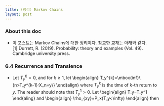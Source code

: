 ```yaml
---
title: (정리) Markov Chains 
layout: post
---
```


### About this doc
- 이 포스트는 Markov Chains에 대한 정리이다. 참교한 교재는 아래와 같다. <br/>
[1] Durrett, R. (2019). Probability: theory and examples (Vol. 49). Cambridge university press.

### 6.4 Recurrence and Transience 
- Let $T_y^0=0$, and for $k\geq 1$, let 
\begin{align} 
T_y^{k}=\mbox{inf}\\{n>T_y^{k-1}:X_n=y\\}
\end{align}
where $T_y^{k}$ is the time of $k$-th return to $y$. The reader should note that $T_y^1>0$. Let 
\begin{align}
T_y=T_y^1 
\end{aling}
and 
\begin{align}
\rho_{xy}=P_x(T_y<\infty)
\end{align}
then 